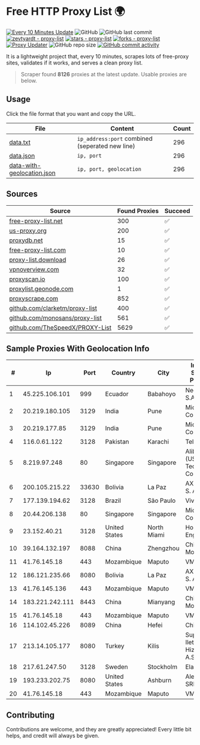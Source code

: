 
# Free HTTP Proxy List 🌍

[![Every 10 Minutes Update](https://github.com/mertguvencli/http-proxy-list/actions/workflows/main.yml/badge.svg?branch=main)](https://github.com/mertguvencli/http-proxy-list/actions/workflows/main.yml)
![GitHub](https://img.shields.io/github/license/mertguvencli/http-proxy-list)
![GitHub last commit](https://img.shields.io/github/last-commit/mertguvencli/http-proxy-list)
[![zevtyardt - proxy-list](https://img.shields.io/static/v1?label=zevtyardt&message=proxy-list&color=blue&logo=github)](https://github.com/zevtyardt/proxy-list "Go to GitHub repo")
[![stars - proxy-list](https://img.shields.io/github/stars/zevtyardt/proxy-list?style=social)](https://github.com/zevtyardt/proxy-list)
[![forks - proxy-list](https://img.shields.io/github/forks/zevtyardt/proxy-list?style=social)](https://github.com/zevtyardt/proxy-list)
[![Proxy Updater](https://github.com/zevtyardt/proxy-list/workflows/Proxy%20Updater/badge.svg)](https://github.com/zevtyardt/proxy-list/actions?query=workflow:"Proxy+Updater")
![GitHub repo size](https://img.shields.io/github/repo-size/zevtyardt/proxy-list)
[![GitHub commit activity](https://img.shields.io/github/commit-activity/m/zevtyardt/proxy-list?logo=commits)](https://github.com/zevtyardt/proxy-list/commits/main)

It is a lightweight project that, every 10 minutes, scrapes lots of free-proxy sites, validates if it works, and serves a clean proxy list.

> Scraper found **8126** proxies at the latest update. Usable proxies are below.

## Usage

Click the file format that you want and copy the URL.

|File|Content|Count|
|----|-------|-----|
|[data.txt](https://raw.githubusercontent.com/mertguvencli/http-proxy-list/main/proxy-list/data.txt)|`ip_address:port` combined (seperated new line)|296|
|[data.json](https://raw.githubusercontent.com/mertguvencli/http-proxy-list/main/proxy-list/data.json)|`ip, port`|296|
|[data-with-geolocation.json](https://raw.githubusercontent.com/mertguvencli/http-proxy-list/main/proxy-list/data-with-geolocation.json)|`ip, port, geolocation`|296|

## Sources

|Source|Found Proxies|Succeed|
|------|-------------|-------|
|[free-proxy-list.net](https://free-proxy-list.net)|300|✅|
|[us-proxy.org](https://www.us-proxy.org)|200|✅|
|[proxydb.net](http://proxydb.net)|15|✅|
|[free-proxy-list.com](https://free-proxy-list.com/?page=&port=&type%5B%5D=http&type%5B%5D=https&up_time=0&search=Search)|10|✅|
|[proxy-list.download](https://www.proxy-list.download/HTTP)|26|✅|
|[vpnoverview.com](https://vpnoverview.com/privacy/anonymous-browsing/free-proxy-servers)|32|✅|
|[proxyscan.io](https://www.proxyscan.io)|100|✅|
|[proxylist.geonode.com](https://proxylist.geonode.com/api/proxy-list?limit=300&page=1&sort_by=lastChecked&sort_type=desc&protocols=http,https)|1|✅|
|[proxyscrape.com](https://api.proxyscrape.com/v2/?request=displayproxies&protocol=http&timeout=10000&country=all&ssl=all&anonymity=all)|852|✅|
|[github.com/clarketm/proxy-list](https://raw.githubusercontent.com/clarketm/proxy-list/master/proxy-list-raw.txt)|400|✅|
|[github.com/monosans/proxy-list](https://raw.githubusercontent.com/monosans/proxy-list/main/proxies/http.txt)|561|✅|
|[github.com/TheSpeedX/PROXY-List](https://raw.githubusercontent.com/TheSpeedX/PROXY-List/master/http.txt)|5629|✅|


## Sample Proxies With Geolocation Info

|#|Ip|Port|Country|City|Internet Service Provider|
|-|--|----|-------|----|-------------------------|
|1|45.225.106.101|999|Ecuador|Babahoyo|Nedetel S.A.|
|2|20.219.180.105|3129|India|Pune|Microsoft Corporation|
|3|20.219.177.85|3129|India|Pune|Microsoft Corporation|
|4|116.0.61.122|3128|Pakistan|Karachi|Telecard|
|5|8.219.97.248|80|Singapore|Singapore|Alibaba (US) Technology Co., Ltd.|
|6|200.105.215.22|33630|Bolivia|La Paz|AXS Bolivia S. A.|
|7|177.139.194.62|3128|Brazil|São Paulo|Vivo|
|8|20.44.206.138|80|Singapore|Singapore|Microsoft Corporation|
|9|23.152.40.21|3128|United States|North Miami|Host-Engine.com|
|10|39.164.132.197|8088|China|Zhengzhou|China Mobile|
|11|41.76.145.18|443|Mozambique|Maputo|VM  S.A|
|12|186.121.235.66|8080|Bolivia|La Paz|AXS Bolivia S. A.|
|13|41.76.145.136|443|Mozambique|Maputo|VM  S.A|
|14|183.221.242.111|8443|China|Mianyang|China Mobile|
|15|41.76.145.18|443|Mozambique|Maputo|VM  S.A|
|16|114.102.45.226|8089|China|Hefei|Chinanet|
|17|213.14.105.177|8080|Turkey|Kilis|Superonline Iletisim Hizmetleri A.S.|
|18|217.61.247.50|3128|Sweden|Stockholm|Elastx AB|
|19|193.233.202.75|8080|United States|Ashburn|Alexhost SRL|
|20|41.76.145.18|443|Mozambique|Maputo|VM  S.A|



## Contributing

Contributions are welcome, and they are greatly appreciated! Every
little bit helps, and credit will always be given.

